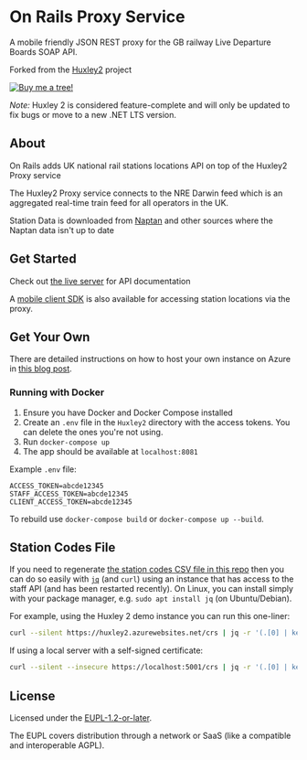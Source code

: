 # On Rails Proxy Service

A mobile friendly JSON REST proxy for the GB railway Live Departure Boards SOAP API.

Forked from the [Huxley2](https://github.com/jpsingleton/Huxley2) project 

[![Buy me a tree!](Huxley2/wwwroot/img/buy-me-a-tree.svg)](https://ecologi.com/unitsetsoftware)

_Note:_ Huxley 2 is considered feature-complete and will only be updated to fix bugs or move to a new .NET LTS version.

## About

On Rails adds UK national rail stations locations API on top of the Huxley2 Proxy service

The Huxley2 Proxy service connects to the NRE Darwin feed which is an aggregated real-time train feed for all operators in the UK.

Station Data is downloaded from [Naptan](http://naptan.app.dft.gov.uk/datarequest/help) and other sources where the Naptan data isn't up to date

## Get Started

Check out [the live server](https://onrails.azurewebsites.net/) for API documentation

A [mobile client SDK](https://github.com/IntSoftDev/NRStationsKMP) is also available for accessing station locations via the proxy.

## Get Your Own

There are detailed instructions on how to host your own instance on Azure in [this blog post](https://unop.uk/huxley-2-release/).

### Running with Docker

1. Ensure you have Docker and Docker Compose installed
2. Create an `.env` file in the `Huxley2` directory with the access tokens. You can delete the ones you're not using.
3. Run `docker-compose up`
4. The app should be available at `localhost:8081`

Example `.env` file:

```env
ACCESS_TOKEN=abcde12345
STAFF_ACCESS_TOKEN=abcde12345
CLIENT_ACCESS_TOKEN=abcde12345
```

To rebuild use `docker-compose build` or `docker-compose up --build`.

## Station Codes File

If you need to regenerate [the station codes CSV file in this repo](https://raw.githubusercontent.com/jpsingleton/Huxley2/master/station_codes.csv) then you can do so easily with [`jq`](https://stedolan.github.io/jq/) (and `curl`) using an instance that has access to the staff API (and has been restarted recently). On Linux, you can install simply with your package manager, e.g. `sudo apt install jq` (on Ubuntu/Debian).

For example, using the Huxley 2 demo instance you can run this one-liner:

```bash
curl --silent https://huxley2.azurewebsites.net/crs | jq -r '(.[0] | keys_unsorted) as $keys | $keys, map([.[ $keys[] ]])[] | @csv' > station_codes.csv
```

If using a local server with a self-signed certificate:

```bash
curl --silent --insecure https://localhost:5001/crs | jq -r '(.[0] | keys_unsorted) as $keys | $keys, map([.[ $keys[] ]])[] | @csv' > station_codes.csv
```

## License

Licensed under the [EUPL-1.2-or-later](https://joinup.ec.europa.eu/collection/eupl/introduction-eupl-licence).

The EUPL covers distribution through a network or SaaS (like a compatible and interoperable AGPL).
